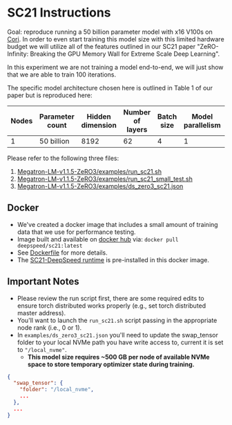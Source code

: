 
# SC21 Instructions

Goal: reproduce running a 50 billion parameter model with x16 V100s on [Cori](https://docs-dev.nersc.gov/cgpu/hardware/). In order to even start training this model size with this limited hardware budget we will utilize all of the features outlined in our SC21 paper "ZeRO-Infinity: Breaking the GPU Memory Wall for Extreme Scale Deep Learning".

In this experiment we are not training a model end-to-end, we will just show that we are able to train 100 iterations.

The specific model architecture chosen here is outlined in Table 1 of our paper but is reproduced here:

Nodes | Parameter count | Hidden dimension | Number of layers | Batch size | Model parallelism | Parameter offload | Optimizer offload
----- | --------------- | ---------------- | ---------------- | ---------- | ----------------- | ----------------- | -----------------
1     | 50 billion      | 8192             | 62               | 4          | 1                 | CPU               | NVMe

Please refer to the following three files:

1) [Megatron-LM-v1.1.5-ZeRO3/examples/run_sc21.sh](https://github.com/jeffra/DeepSpeedExamples/blob/sc21i/Megatron-LM-v1.1.5-ZeRO3/examples/run_sc21.sh)
2) [Megatron-LM-v1.1.5-ZeRO3/examples/run_sc21_small_test.sh](https://github.com/jeffra/DeepSpeedExamples/blob/sc21i/Megatron-LM-v1.1.5-ZeRO3/examples/run_sc21_small_test.sh)
3) [Megatron-LM-v1.1.5-ZeRO3/examples/ds_zero3_sc21.json](https://github.com/jeffra/DeepSpeedExamples/blob/sc21i/Megatron-LM-v1.1.5-ZeRO3/examples/ds_zero3_sc21.json)

## Docker
* We've created a docker image that includes a small amount of training data that we use for performance testing.
* Image built and available on [docker hub](https://hub.docker.com/r/deepspeed/sc21) via: `docker pull deepspeed/sc21:latest`
* See [Dockerfile](https://github.com/jeffra/DeepSpeedExamples/blob/sc21i/sc21-docker/Dockerfile) for more details.
* The [SC21-DeepSpeed runtime](https://github.com/jeffra/deepspeed/tree/sc21i) is pre-installed in this docker image.

## Important Notes
* Please review the run script first, there are some required edits to ensure torch distributed works properly (e.g., set torch distributed master address).
* You'll want to launch the `run_sc21.sh` script passing in the appropriate node rank (i.e., 0 or 1). 
* In `examples/ds_zero3_sc21.json` you'll need to update the swap_tensor folder to your local NVMe path you have write access to, current it is set to `"/local_nvme"`. 
  * __This model size requires ~500 GB per node of available NVMe space to store temporary optimizer state during training.__

```json
{
  "swap_tensor": {
    "folder": "/local_nvme",
    ...
  },
  ...
}
```
